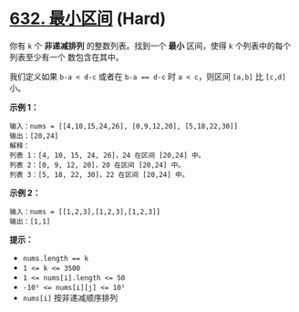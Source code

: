 # [632. 最小区间][link] (Hard)

[link]: https://leetcode.cn/problems/smallest-range-covering-elements-from-k-lists/

你有 `k` 个 **非递减排列** 的整数列表。找到一个 **最小** 区间，使得 `k` 个列表中的每个列表至少有一个
数包含在其中。

我们定义如果 `b-a < d-c` 或者在 `b-a == d-c` 时 `a < c`，则区间 `[a,b]` 比 `[c,d]` 小。

**示例 1：**

```
输入：nums = [[4,10,15,24,26], [0,9,12,20], [5,18,22,30]]
输出：[20,24]
解释：
列表 1：[4, 10, 15, 24, 26]，24 在区间 [20,24] 中。
列表 2：[0, 9, 12, 20]，20 在区间 [20,24] 中。
列表 3：[5, 18, 22, 30]，22 在区间 [20,24] 中。
```

**示例 2：**

```
输入：nums = [[1,2,3],[1,2,3],[1,2,3]]
输出：[1,1]
```

**提示：**

- `nums.length == k`
- `1 <= k <= 3500`
- `1 <= nums[i].length <= 50`
- `-10⁵ <= nums[i][j] <= 10⁵`
- `nums[i]` 按非递减顺序排列
